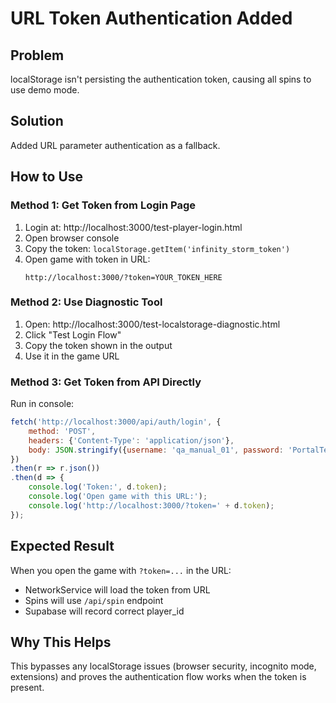 # URL Token Authentication Added

## Problem
localStorage isn't persisting the authentication token, causing all spins to use demo mode.

## Solution
Added URL parameter authentication as a fallback.

## How to Use

### Method 1: Get Token from Login Page
1. Login at: http://localhost:3000/test-player-login.html
2. Open browser console
3. Copy the token: `localStorage.getItem('infinity_storm_token')`
4. Open game with token in URL:
   ```
   http://localhost:3000/?token=YOUR_TOKEN_HERE
   ```

### Method 2: Use Diagnostic Tool
1. Open: http://localhost:3000/test-localstorage-diagnostic.html
2. Click "Test Login Flow"
3. Copy the token shown in the output
4. Use it in the game URL

### Method 3: Get Token from API Directly
Run in console:
```javascript
fetch('http://localhost:3000/api/auth/login', {
    method: 'POST',
    headers: {'Content-Type': 'application/json'},
    body: JSON.stringify({username: 'qa_manual_01', password: 'PortalTest!234'})
})
.then(r => r.json())
.then(d => {
    console.log('Token:', d.token);
    console.log('Open game with this URL:');
    console.log('http://localhost:3000/?token=' + d.token);
});
```

## Expected Result
When you open the game with `?token=...` in the URL:
- NetworkService will load the token from URL
- Spins will use `/api/spin` endpoint
- Supabase will record correct player_id

## Why This Helps
This bypasses any localStorage issues (browser security, incognito mode, extensions) and proves the authentication flow works when the token is present.

